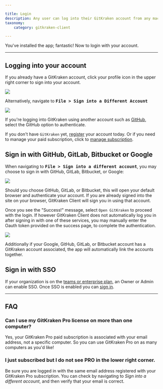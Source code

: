 ```yaml
---

title: Login
description: Any user can log into their GitKraken account from any machine.
taxonomy:
    category: gitkraken-client

---
```


You've installed the app; fantastic! Now to login with your account.

***
## Logging into your account
If you already have a GitKraken account, click your profile icon in the upper right corner to sign into your account.

<img src="/wp-content/uploads/sign-into-a-different-account.png" class="img-responsive center img-bordered">


Alternatively, navigate to <kbd><strong>File > Sign into a Different Account</strong></kbd>

<img src='/wp-content/uploads/file.png' class='img-bordered img-responsive center'>


If you're logging into GitKraken using another account such as [GitHub](/integrations/github#sign-in-with-github), select the GitHub option to authenticate.

If you don't have `GitKraken` yet, [register](https://app.gitkraken.com/register) your account today. Or if you need to manage your paid subscription, click to [manage subscription](https://app.gitkraken.com/register).

## Sign in with GitHub, GitLab, Bitbucket or Google

When navigating to <kbd><strong>File > Sign into a different account</strong></kbd>, you may choose to sign in with GitHub, GitLab, Bitbucket, or Google:

<img src='/wp-content/uploads/sign-in-1.png' class='img-bordered img-responsive center'>

Should you choose GitHub, GitLab, or Bitbucket, this will open your default browser and authenticate your account. If you are already signed into the site on your browser, GitKraken Client will sign you in using that account.

Once you see the "Success!" message, select `Open GitKraken` to proceed with the login. If however GitKraken Client does not automatically log you in after signing in with one of these services, you may manually enter the Oauth token provided on the success page, to complete the authentication.

<img src='/wp-content/uploads/google-token.png' class='img-bordered img-responsive center'>

Additionally if your Google, GitHub, GitLab, or Bitbucket account has a GitKraken account associated, the app will automatically link the accounts together. 


## Sign in with SSO

If your organization is on the <a href='https://www.gitkraken.com/git-client/pricing' target='_blank'>teams or enterprise plan</a>, an Owner or Admin can enable SSO. Once SSO is enabled you can [sign in](/gitkraken-client/single-sign-on/#logging-in-using-sso).

***

## FAQ

### Can I use my GitKraken Pro license on more than one computer?

Yes, your GitKraken Pro paid subscription is associated with your email address, not a specific computer. So you can use GitKraken Pro on as many computers as you'd like!

### I just subscribed but I do not see PRO in the lower right corner.

Be sure you are logged in with the same email address registered with your GitKraken Pro subscription. You can check by navigating to <em class='context-menu'><i class="fa fa-bars"> </i>  <i class='fa fa-caret-right'></i> Sign into a different account</em>, and then verify that your email is correct.
